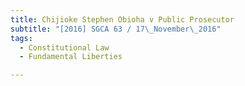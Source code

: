 ```yaml
---
title: Chijioke Stephen Obioha v Public Prosecutor 
subtitle: "[2016] SGCA 63 / 17\_November\_2016"
tags:
  - Constitutional Law
  - Fundamental Liberties

---
```



